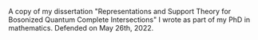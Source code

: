 A copy of my dissertation "Representations and Support Theory for Bosonized Quantum Complete Intersections" I wrote as part of my PhD in mathematics. Defended on May 26th, 2022.

